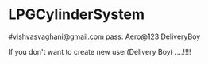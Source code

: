 # LPGCylinderSystem


#vishvasvaghani@gmail.com      pass: Aero@123   DeliveryBoy


If you don't want to create new user(Delivery Boy) ....!!!!
